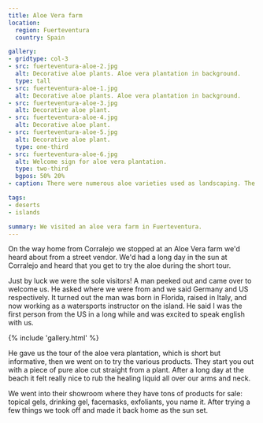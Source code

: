 ```yaml
---
title: Aloe Vera farm
location:
  region: Fuerteventura
  country: Spain

gallery:
- gridtype: col-3
- src: fuerteventura-aloe-2.jpg
  alt: Decorative aloe plants. Aloe vera plantation in background.
  type: tall
- src: fuerteventura-aloe-1.jpg
  alt: Decorative aloe plants. Aloe vera plantation in background.
- src: fuerteventura-aloe-3.jpg
  alt: Decorative aloe plant.
- src: fuerteventura-aloe-4.jpg
  alt: Decorative aloe plant.
- src: fuerteventura-aloe-5.jpg
  alt: Decorative aloe plant.
  type: one-third
- src: fuerteventura-aloe-6.jpg
  alt: Welcome sign for aloe vera plantation.
  type: two-third
  bgpos: 50% 20%
- caption: There were numerous aloe varieties used as landscaping. The actual aloe vera plantation can be seen in the background of some photos.

tags:
- deserts
- islands

summary: We visited an aloe vera farm in Fuerteventura.
---
```


On the way home from Corralejo we stopped at an Aloe Vera farm we'd heard about from a street vendor. We'd had a long day in the sun at Corralejo and heard that you get to try the aloe during the short tour.

Just by luck we were the sole visitors! A man peeked out and came over to welcome us. He asked where we were from and we said Germany and US respectively. It turned out the man was born in Florida, raised in Italy, and now working as a watersports instructor on the island. He said I was the first person from the US in a long while and was excited to speak english with us.

{% include 'gallery.html' %}

He gave us the tour of the aloe vera plantation, which is short but informative, then we went on to try the various products. They start you out with a piece of pure aloe cut straight from a plant. After a long day at the beach it felt really nice to rub the healing liquid all over our arms and neck.

We went into their showroom where they have tons of products for sale: topical gels, drinking gel, facemasks, exfoliants, you name it. After trying a few things we took off and made it back home as the sun set.
